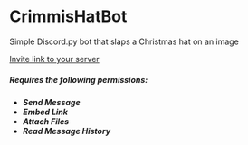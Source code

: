 # CrimmisHatBot
Simple Discord.py bot that slaps a Christmas hat on an image

<a href="https://discordapp.com/api/oauth2/authorize?client_id=520376798131912720&permissions=116736&scope=bot">Invite link to your server</a>

<h5>Requires the following permissions:<h5>
<ul>
    <li>Send Message</li>
    <li>Embed Link</li>
    <li>Attach Files</li>
    <li>Read Message History</li>
</ul>
